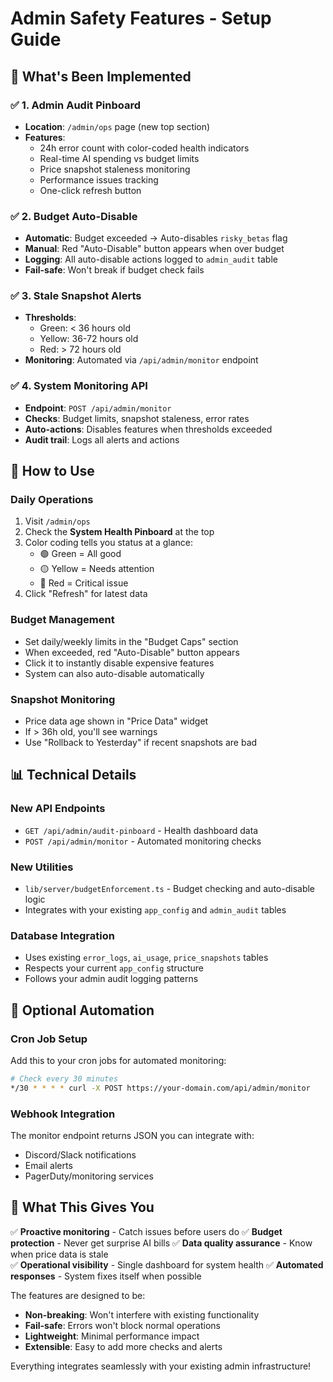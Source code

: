 # Admin Safety Features - Setup Guide

## 🎉 What's Been Implemented

### ✅ **1. Admin Audit Pinboard**
- **Location**: `/admin/ops` page (new top section)
- **Features**: 
  - 24h error count with color-coded health indicators
  - Real-time AI spending vs budget limits
  - Price snapshot staleness monitoring 
  - Performance issues tracking
  - One-click refresh button

### ✅ **2. Budget Auto-Disable**
- **Automatic**: Budget exceeded → Auto-disables `risky_betas` flag
- **Manual**: Red "Auto-Disable" button appears when over budget
- **Logging**: All auto-disable actions logged to `admin_audit` table
- **Fail-safe**: Won't break if budget check fails

### ✅ **3. Stale Snapshot Alerts**
- **Thresholds**: 
  - Green: < 36 hours old
  - Yellow: 36-72 hours old  
  - Red: > 72 hours old
- **Monitoring**: Automated via `/api/admin/monitor` endpoint

### ✅ **4. System Monitoring API**
- **Endpoint**: `POST /api/admin/monitor`
- **Checks**: Budget limits, snapshot staleness, error rates
- **Auto-actions**: Disables features when thresholds exceeded
- **Audit trail**: Logs all alerts and actions

## 🚀 How to Use

### Daily Operations
1. Visit `/admin/ops` 
2. Check the **System Health Pinboard** at the top
3. Color coding tells you status at a glance:
   - 🟢 Green = All good
   - 🟡 Yellow = Needs attention  
   - 🔴 Red = Critical issue
4. Click "Refresh" for latest data

### Budget Management
- Set daily/weekly limits in the "Budget Caps" section
- When exceeded, red "Auto-Disable" button appears
- Click it to instantly disable expensive features
- System can also auto-disable automatically

### Snapshot Monitoring
- Price data age shown in "Price Data" widget
- If > 36h old, you'll see warnings
- Use "Rollback to Yesterday" if recent snapshots are bad

## 📊 Technical Details

### New API Endpoints
- `GET /api/admin/audit-pinboard` - Health dashboard data
- `POST /api/admin/monitor` - Automated monitoring checks

### New Utilities
- `lib/server/budgetEnforcement.ts` - Budget checking and auto-disable logic
- Integrates with your existing `app_config` and `admin_audit` tables

### Database Integration
- Uses existing `error_logs`, `ai_usage`, `price_snapshots` tables
- Respects your current `app_config` structure
- Follows your admin audit logging patterns

## 🔧 Optional Automation

### Cron Job Setup
Add this to your cron jobs for automated monitoring:
```bash
# Check every 30 minutes
*/30 * * * * curl -X POST https://your-domain.com/api/admin/monitor
```

### Webhook Integration
The monitor endpoint returns JSON you can integrate with:
- Discord/Slack notifications
- Email alerts  
- PagerDuty/monitoring services

## 🎯 What This Gives You

✅ **Proactive monitoring** - Catch issues before users do
✅ **Budget protection** - Never get surprise AI bills
✅ **Data quality assurance** - Know when price data is stale  
✅ **Operational visibility** - Single dashboard for system health
✅ **Automated responses** - System fixes itself when possible

The features are designed to be:
- **Non-breaking**: Won't interfere with existing functionality
- **Fail-safe**: Errors won't block normal operations
- **Lightweight**: Minimal performance impact
- **Extensible**: Easy to add more checks and alerts

Everything integrates seamlessly with your existing admin infrastructure!